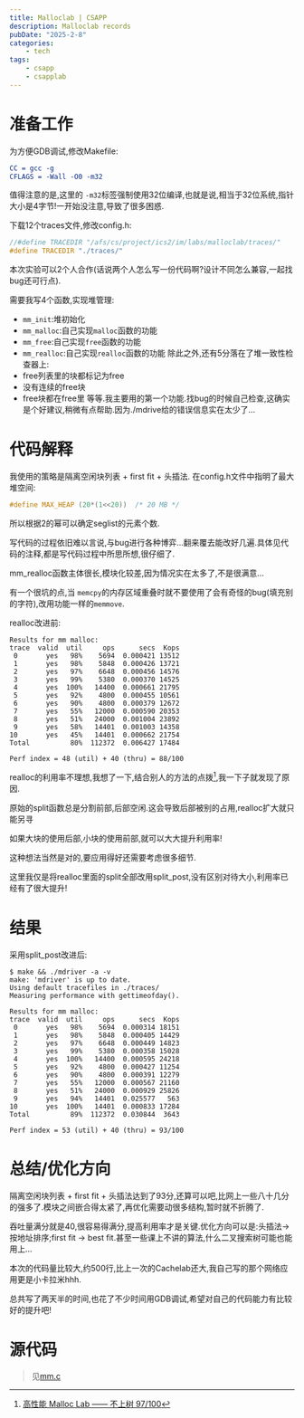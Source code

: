 ```yaml
---
title: Malloclab | CSAPP
description: Malloclab records
pubDate: "2025-2-8"
categories:
    - tech
tags:
    - csapp
    - csapplab
---
```


# 准备工作
为方便GDB调试,修改Makefile:
```cmake
CC = gcc -g
CFLAGS = -Wall -O0 -m32
```
值得注意的是,这里的 `-m32`标签强制使用32位编译,也就是说,相当于32位系统,指针大小是4字节!一开始没注意,导致了很多困惑.

下载12个traces文件,修改config.h:
```c
//#define TRACEDIR "/afs/cs/project/ics2/im/labs/malloclab/traces/"  
#define TRACEDIR "./traces/"
```

本次实验可以2个人合作(话说两个人怎么写一份代码啊?设计不同怎么兼容,一起找bug还可行点).

需要我写4个函数,实现堆管理:
- `mm_init`:堆初始化
- `mm_malloc`:自己实现`malloc`函数的功能
- `mm_free`:自己实现`free`函数的功能
- `mm_realloc`:自己实现`realloc`函数的功能
除此之外,还有5分落在了堆一致性检查器上:
- free列表里的块都标记为free
- 没有连续的free块
- free块都在free里
等等.我主要用的第一个功能.找bug的时候自己检查,这确实是个好建议,稍微有点帮助.因为./mdrive给的错误信息实在太少了...


# 代码解释
我使用的策略是隔离空闲块列表 + first fit + 头插法.
在config.h文件中指明了最大堆空间:
```c
#define MAX_HEAP (20*(1<<20))  /* 20 MB */
```
所以根据2的幂可以确定seglist的元素个数.

写代码的过程依旧难以言说,与bug进行各种博弈...翻来覆去能改好几遍.具体见代码的注释,都是写代码过程中所思所想,很仔细了.

mm_realloc函数主体很长,模块化较差,因为情况实在太多了,不是很满意...

有一个很坑的点,当 `memcpy`的内存区域重叠时就不要使用了会有奇怪的bug(填充别的字符),改用功能一样的`memmove`.

realloc改进前:
```shell
Results for mm malloc:
trace  valid  util     ops      secs  Kops
 0       yes   98%    5694  0.000421 13512
 1       yes   98%    5848  0.000426 13721
 2       yes   97%    6648  0.000456 14576
 3       yes   99%    5380  0.000370 14525
 4       yes  100%   14400  0.000661 21795
 5       yes   92%    4800  0.000455 10561
 6       yes   90%    4800  0.000379 12672
 7       yes   55%   12000  0.000590 20353
 8       yes   51%   24000  0.001004 23892
 9       yes   58%   14401  0.001003 14358
10       yes   45%   14401  0.000662 21754
Total          80%  112372  0.006427 17484

Perf index = 48 (util) + 40 (thru) = 88/100
```
realloc的利用率不理想,我想了一下,结合别人的方法的点拨[^1],我一下子就发现了原因.

原始的split函数总是分割前部,后部空闲.这会导致后部被别的占用,realloc扩大就只能另寻

如果大块的使用后部,小块的使用前部,就可以大大提升利用率!

这种想法当然是对的,要应用得好还需要考虑很多细节.

这里我仅是将realloc里面的split全部改用split_post,没有区别对待大小,利用率已经有了很大提升!

[^1]:[高性能 Malloc Lab —— 不上树 97/100](https://zhuanlan.zhihu.com/p/374478609)

# 结果
采用split_post改进后:
```shell
$ make && ./mdriver -a -v
make: 'mdriver' is up to date.
Using default tracefiles in ./traces/
Measuring performance with gettimeofday().

Results for mm malloc:
trace  valid  util     ops      secs  Kops
 0       yes   98%    5694  0.000314 18151
 1       yes   98%    5848  0.000405 14429
 2       yes   97%    6648  0.000449 14823
 3       yes   99%    5380  0.000358 15028
 4       yes  100%   14400  0.000595 24218
 5       yes   92%    4800  0.000427 11254
 6       yes   90%    4800  0.000391 12279
 7       yes   55%   12000  0.000567 21160
 8       yes   51%   24000  0.000929 25826
 9       yes   94%   14401  0.025577   563
10       yes  100%   14401  0.000833 17284
Total          89%  112372  0.030844  3643

Perf index = 53 (util) + 40 (thru) = 93/100
```

# 总结/优化方向
隔离空闲块列表 + first fit + 头插法达到了93分,还算可以吧,比网上一些八十几分的强多了.模块之间嵌合得太紧了,再优化需要动很多结构,暂时就不折腾了.

吞吐量满分就是40,很容易得满分,提高利用率才是关键.优化方向可以是:头插法->按地址排序;first fit -> best fit.甚至一些课上不讲的算法,什么二叉搜索树可能也能用上...


本次的代码量比较大,约500行,比上一次的Cachelab还大,我自己写的那个网络应用更是小卡拉米hhh.

总共写了两天半的时间,也花了不少时间用GDB调试,希望对自己的代码能力有比较好的提升吧!

# 源代码

> 见[mm.c](https://github.com/PrekrasnoyeDalekov/CS-APP/blob/main/labs/malloclab/mm.c)